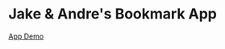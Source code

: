 # Jake & Andre's Bookmark App

[App Demo](https://thinkful-ei-armadillo.github.io/Jake-Andre-Bookmarks/)
